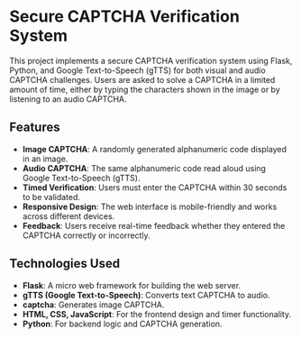 # Secure CAPTCHA Verification System

This project implements a secure CAPTCHA verification system using Flask, Python, and Google Text-to-Speech (gTTS) for both visual and audio CAPTCHA challenges. Users are asked to solve a CAPTCHA in a limited amount of time, either by typing the characters shown in the image or by listening to an audio CAPTCHA.

## Features

- **Image CAPTCHA**: A randomly generated alphanumeric code displayed in an image.
- **Audio CAPTCHA**: The same alphanumeric code read aloud using Google Text-to-Speech (gTTS).
- **Timed Verification**: Users must enter the CAPTCHA within 30 seconds to be validated.
- **Responsive Design**: The web interface is mobile-friendly and works across different devices.
- **Feedback**: Users receive real-time feedback whether they entered the CAPTCHA correctly or incorrectly.

## Technologies Used

- **Flask**: A micro web framework for building the web server.
- **gTTS (Google Text-to-Speech)**: Converts text CAPTCHA to audio.
- **captcha**: Generates image CAPTCHA.
- **HTML, CSS, JavaScript**: For the frontend design and timer functionality.
- **Python**: For backend logic and CAPTCHA generation.

